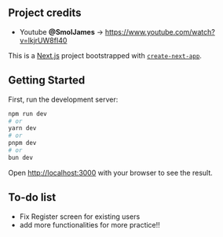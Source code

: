## Project credits
- Youtube **@SmolJames** -> https://www.youtube.com/watch?v=lkjrUW8fI40

This is a [Next.js](https://nextjs.org) project bootstrapped with [`create-next-app`](https://github.com/vercel/next.js/tree/canary/packages/create-next-app).

## Getting Started

First, run the development server:

```bash
npm run dev
# or
yarn dev
# or
pnpm dev
# or
bun dev
```

Open [http://localhost:3000](http://localhost:3000) with your browser to see the result.

## To-do list
- Fix Register screen for existing users
- add more functionalities for more practice!!
